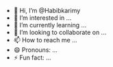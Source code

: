 - 👋 Hi, I’m @Habibkarimy
- 👀 I’m interested in ...
- 🌱 I’m currently learning ...
- 💞️ I’m looking to collaborate on ...
- 📫 How to reach me ...
- 😄 Pronouns: ...
- ⚡ Fun fact: ...

<!---
Habibkarimy/Habibkarimy is a ✨ special ✨ repository because its `README.md` (this file) appears on your GitHub profile.
You can click the Preview link to take a look at your changes.
--->
